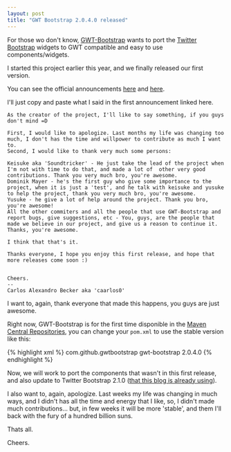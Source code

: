 ```yaml
---
layout: post
title: "GWT Bootstrap 2.0.4.0 released"
---
```


For those wo don't know, [GWT-Bootstrap](http://gwtbootstrap.github.com) wants to port the [Twitter Bootstrap]() widgets to GWT compatible and easy to use components/widgets.

I started this project earlier this year, and we finally released our first version.

You can see the official announcements [here](https://groups.google.com/forum/?fromgroups#!topic/google-web-toolkit/3139Fyc_x3o%5B1-25%5D) and [here](https://groups.google.com/forum/?fromgroups#!topic/gwt-bootstrap/yTjUxMe9eUg%5B1-25%5D).

I'll just copy and paste what I said in the first announcement linked here.

	As the creator of the project, I'll like to say something, if you guys don't mind =D

	First, I would like to apologize. Last months my life was changing too much, I don't has the time and willpower to contribute as much I want to.
	Second, I would like to thank very much some persons:

	Keisuke aka 'Soundtricker' - He just take the lead of the project when I'm not with time to do that, and made a lot of  other very good contributions. Thank you very much bro, you're awesome.
	Dominik Mayer - he's the first guy who give some importance to the project, when it is just a 'test', and he talk with keisuke and yusuke to help the project, thank you very much bro, you're awesome.
	Yusuke - he give a lot of help around the project. Thank you bro, you're awesome!
	All the other commiters and all the people that use GWT-Bootstrap and report bugs, give suggestions, etc - You, guys, are the people that made we believe in our project, and give us a reason to continue it. Thanks, you're awesome.

	I think that that's it.

	Thanks everyone, I hope you enjoy this first release, and hope that more releases come soon :)


	Cheers.
	--
	Carlos Alexandro Becker aka 'caarlos0'

I want to, again, thank everyone that made this happens, you guys are just awesome.

Right now, GWT-Bootstrap is for the first time disponible in the [Maven Central Repositories](http://search.maven.org/#artifactdetails%7Ccom.github.gwtbootstrap%7Cgwt-bootstrap%7C2.0.4.0%7Cjar), you can change your `pom.xml` to use the stable version like this:

{% highlight xml %}
<dependency>
	<groupId>com.github.gwtbootstrap</groupId>
	<artifactId>gwt-bootstrap</artifactId>
	<version>2.0.4.0</version>
</dependency>
{% endhighlight %}

Now, we will work to port the components that wasn't in this first release, and also update to Twitter Bootstrap 2.1.0 ([that this blog is already using](/code/2012/08/11/saturday-hack-upgrading-jekyll-bootstrap-to-upcoming-twitter-bootstrap-210/)).

I also want to, again, apologize. Last weeks my life was changing in much ways, and I didn't has all the time and energy that I like, so, I didn't made much contributions... but, in few weeks it will be more 'stable', and them I'll back with the fury of a hundred billion suns.

Thats all.

Cheers.

